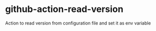 # github-action-read-version
Action to read version from configuration file and set it as env variable
